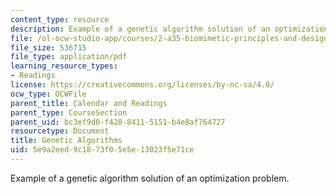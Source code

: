 ```yaml
---
content_type: resource
description: Example of a genetic algorithm solution of an optimization problem.
file: /ol-ocw-studio-app/courses/2-a35-biomimetic-principles-and-design-fall-2013/5e9a2eed9c1873f05e5e13023f5e71ce_MIT2_A35F13_genetic_algo.pdf
file_size: 536715
file_type: application/pdf
learning_resource_types:
- Readings
license: https://creativecommons.org/licenses/by-nc-sa/4.0/
ocw_type: OCWFile
parent_title: Calendar and Readings
parent_type: CourseSection
parent_uid: bc3ef9d0-f428-8411-5151-b4e8af764727
resourcetype: Document
title: Genetic Algorithms
uid: 5e9a2eed-9c18-73f0-5e5e-13023f5e71ce
---
```

Example of a genetic algorithm solution of an optimization problem.